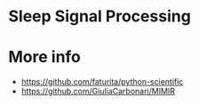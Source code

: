 # Sleep Signal Processing


# More info
* https://github.com/faturita/python-scientific
* https://github.com/GiuliaCarbonari/MIMIR
